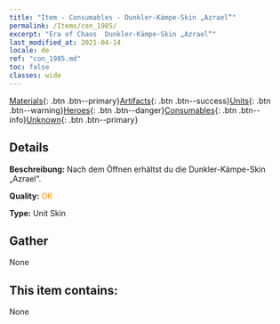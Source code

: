```yaml
---
title: "Item - Consumables - Dunkler-Kämpe-Skin „Azrael“"
permalink: /Items/con_1985/
excerpt: "Era of Chaos  Dunkler-Kämpe-Skin „Azrael“"
last_modified_at: 2021-04-14
locale: de
ref: "con_1985.md"
toc: false
classes: wide
---
```

 [Materials](/de/Items/){: .btn .btn--primary}[Artifacts](/de/Items/Artifacts/){: .btn .btn--success}[Units](/de/Items/Units/){: .btn .btn--warning}[Heroes](/de/Items/Heroes/){: .btn .btn--danger}[Consumables](/de/Items/Consumables/){: .btn .btn--info}[Unknown](/de/Items/Unknown/){: .btn .btn--primary}

## Details
 **Beschreibung:** Nach dem Öffnen erhältst du die Dunkler-Kämpe-Skin „Azrael“.

 **Quality:** <span style="color: #FF8C00">OK</span>

 **Type:** Unit Skin

## Gather

  None

## This item contains:

  None

